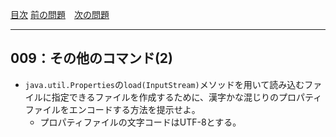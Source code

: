 [目次](../toc.md)
[前の問題](../008/README.md)　[次の問題](../010/README.md)


***
## 009：その他のコマンド(2)
* `java.util.Properties`の`load(InputStream)`メソッドを用いて読み込むファイルに指定できるファイルを作成するために、漢字かな混じりのプロパティファイルをエンコードする方法を提示せよ。
    * プロパティファイルの文字コードはUTF-8とする。


